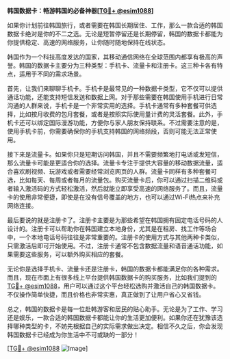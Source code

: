 **韩国数据卡：畅游韩国的必备神器[[TG💪+ @esim1088](https://t.me/s/esim1088)]**

如果你计划前往韩国旅行，或者需要在韩国长期居住、工作，那么一款合适的韩国数据卡绝对是你的不二之选。无论是短暂停留还是长期停留，韩国的数据卡都能为你提供稳定、高速的网络服务，让你随时随地保持在线状态。

韩国作为一个科技高度发达的国家，其移动通信网络在全球范围内都享有极高的声誉。韩国的数据卡主要分为三种类型：手机卡、流量卡和注册卡。这三种卡各有特点，适用于不同的需求场景。

首先，让我们来聊聊手机卡。手机卡是最常见的一种数据卡类型，它不仅可以提供通话功能，还能支持短信发送和数据上网。对于那些需要在韩国使用手机进行日常沟通的人群来说，手机卡是一个非常实用的选择。手机卡通常有多种套餐可供选择，比如按月收费的包月套餐，或者是按照实际使用量计费的灵活套餐。此外，手机卡还可以绑定国际漫游功能，方便你与家人朋友保持联系。不过需要注意的是，使用手机卡前，你需要确保你的手机支持韩国的网络频段，否则可能无法正常使用。

接下来是流量卡。如果你只是短期访问韩国，并且不需要频繁地打电话或发短信，那么流量卡可能是更适合你的选择。流量卡专注于提供大容量的移动数据流量，适合喜欢刷视频、玩游戏或者需要经常浏览网页的人群。流量卡同样有多种套餐可选，比如每天、每周或者每月的流量包。购买流量卡后，你可以通过扫描二维码或者输入激活码的方式轻松激活，然后就能立即享受高速的网络服务了。而且，流量卡的使用非常便捷，即使是在没有信号覆盖的地方，也可以通过Wi-Fi热点来补充网络连接。

最后要说的就是注册卡了。注册卡主要是为那些希望在韩国拥有固定电话号码的人设计的。注册卡可以帮助你在韩国建立本地身份，尤其是在租房、找工作等场合中，一个本地电话号码往往是非常重要的。注册卡的使用方式与其他两种卡类似，只需激活后即可开始使用。不过，注册卡通常不包含数据流量和语音通话功能，如果需要这些服务，可以额外购买相应的套餐。

无论你是选择手机卡、流量卡还是注册卡，韩国的数据卡都能满足你的各种需求。而且，现在市面上有很多线上平台提供韩国数据卡的购买服务，比如我们提到的[TG💪+ @esim1088](https://t.me/s/esim1088)，用户可以通过这个平台轻松选购并激活自己的韩国数据卡。不仅操作简单快捷，而且价格也非常实惠，真正做到了让用户省心又省钱。

总之，韩国的数据卡是每一位赴韩游客和居民的贴心助手。无论是为了工作、学习还是娱乐，一款合适的韩国数据卡都能让你的生活更加便利。如果你还在犹豫该选择哪种类型的卡，不妨先根据自己的实际需求做出决定。相信不久之后，你会发现韩国数据卡已经成为你生活中不可或缺的一部分！

[[TG💪+ @esim1088](https://t.me/s/esim1088) ![Image](https://i.postimg.cc/4NQfJmqS/Snipaste-2025-05-13-00-14-12.png)]